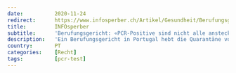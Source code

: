 ```yaml
---
date:          2020-11-24
redirect:      https://www.infosperber.ch/Artikel/Gesundheit/Berufungsgericht-PCR-Positive-sind-nicht-alle-ansteckend1
title:         INFOsperber
subtitle:      'Berufungsgericht: «PCR-Positive sind nicht alle ansteckend»'
description:   'Ein Berufungsgericht in Portugal hebt die Quarantäne von Getesteten auf. Der Test sei unzuverlässig. Gericht macht Corona-Politik.'
country:       PT
categories:    [Recht]
tags:          [pcr-test]
---
```

